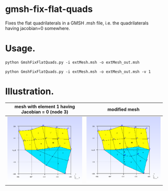 # gmsh-fix-flat-quads
Fixes the flat quadrilaterals in a GMSH .msh file, i.e. the quadrilaterals having jacobian=0 somewhere.

# Usage.
```
python GmshFixFlatQuads.py -i extMesh.msh -o extMesh_out.msh
```
```
python GmshFixFlatQuads.py -i extMesh.msh -o extMesh_out.msh -v 1
```

# Illustration.
mesh with element 1 having Jacobian = 0 (node 3)             |  modified mesh
:-------------------------:|:-------------------------:
![](https://raw.githubusercontent.com/leomartire/gmsh-fix-flat-quads/master/extMesh.png)  |  ![](https://raw.githubusercontent.com/leomartire/gmsh-fix-flat-quads/master/extMesh_out.png)
